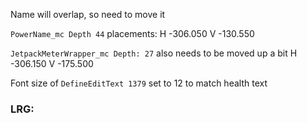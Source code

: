 Name will overlap, so need to move it

`PowerName_mc Depth 44` placements:
H -306.050 V -130.550

`JetpackMeterWrapper_mc Depth: 27` also needs to be moved up a bit
H -306.150 V -175.500

Font size of `DefineEditText 1379` set to 12 to match health text

### LRG:

